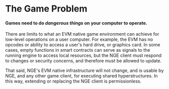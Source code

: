 # The Game Problem

#### Games need to do _dangerous things_ on your computer to operate.&#x20;

There are limits to what an EVM native game environment can achieve for low-level operations on a user computer. For example, the EVM has no opcodes or ability to access a user's hard drive, or graphics card. In some cases, empty functions in smart contracts can serve as signals to the running engine to access local resources, but the NGE client must respond to changes or security concerns, and therefore must be allowed to update.

That said, NGE's EVM native infrastructure will not change, and is usable by NGE, and any other game client, for executing shared hyperstructures. In this way, extending or replacing the NGE client is permissionless.


